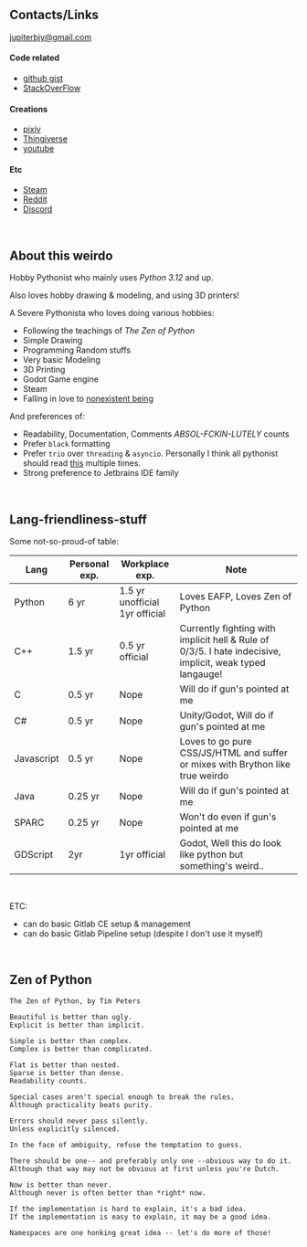 
## Contacts/Links

jupiterbjy@gmail.com

#### Code related
- [github gist](https://gist.github.com/jupiterbjy)
- [StackOverFlow](https://stackoverflow.com/users/10909029/jupiterbjy)

#### Creations
- [pixiv](https://www.pixiv.net/users/13823148)
- [Thingiverse](https://www.thingiverse.com/jupiterbjy)
- [youtube](https://www.youtube.com/@jupiterbjy)

#### Etc
- [Steam](https://steamcommunity.com/id/jupiterbjy)
- [Reddit](https://www.reddit.com/user/jupiterbjy/)
- [Discord](https://discordapp.com/users/426701488283189249)

<br>

## About this weirdo

Hobby Pythonist who mainly uses _Python 3.12_ and up.

Also loves hobby drawing & modeling, and using 3D printers!

A Severe Pythonista who loves doing various hobbies:
- Following the teachings of *The Zen of Python*
- Simple Drawing
- Programming Random stuffs
- Very basic Modeling
- 3D Printing
- Godot Game engine
- Steam
- Falling in love to [nonexistent being](https://namu.wiki/w/%EC%86%8C%EB%9D%BC%EC%82%AC%ED%82%A4%20%ED%9E%88%EB%82%98)

And preferences of:
- Readability, Documentation, Comments *ABSOL-FCKIN-LUTELY* counts
- Prefer `black` formatting
- Prefer `trio` over `threading` & `asyncio`. Personally I think all pythonist should read [this](https://vorpus.org/blog/some-thoughts-on-asynchronous-api-design-in-a-post-asyncawait-world/) multiple times.
- Strong preference to Jetbrains IDE family

<br>

## Lang-friendliness-stuff

Some not-so-proud-of table:

| Lang | Personal exp. | Workplace exp. | Note |
|-|-|-|-|
|Python|6 yr|1.5 yr unofficial<br>1yr official|Loves EAFP, Loves Zen of Python|
|C++|1.5 yr|0.5 yr official|Currently fighting with implicit hell & Rule of 0/3/5. I hate indecisive, implicit, weak typed langauge!|
|C|0.5 yr|Nope|Will do if gun's pointed at me|
|C#|0.5 yr|Nope|Unity/Godot, Will do if gun's pointed at me|
|Javascript|0.5 yr|Nope|Loves to go pure CSS/JS/HTML and suffer or mixes with Brython like true weirdo|
|Java|0.25 yr|Nope|Will do if gun's pointed at me|
|SPARC|0.25 yr|Nope|Won't do even if gun's pointed at me|
|GDScript|2yr|1yr official|Godot, Well this do look like python but something's weird..|
<br>

ETC:
- can do basic Gitlab CE setup & management
- can do basic Gitlab Pipeline setup (despite I don't use it myself)

<br>

## Zen of Python

```
The Zen of Python, by Tim Peters

Beautiful is better than ugly.
Explicit is better than implicit.

Simple is better than complex.
Complex is better than complicated.

Flat is better than nested.
Sparse is better than dense.
Readability counts.

Special cases aren't special enough to break the rules.
Although practicality beats purity.

Errors should never pass silently.
Unless explicitly silenced.

In the face of ambiguity, refuse the temptation to guess.

There should be one-- and preferably only one --obvious way to do it.
Although that way may not be obvious at first unless you're Dutch.

Now is better than never.
Although never is often better than *right* now.

If the implementation is hard to explain, it's a bad idea.
If the implementation is easy to explain, it may be a good idea.

Namespaces are one honking great idea -- let's do more of those!
```

<!--
**jupiterbjy/jupiterbjy** is a ✨ _special_ ✨ repository because its `README.md` (this file) appears on your GitHub profile.

Here are some ideas to get you started:

- 🔭 I’m currently working on ...
- 🌱 I’m currently learning ...
- 👯 I’m looking to collaborate on ...
- 🤔 I’m looking for help with ...
- 💬 Ask me about ...
- 📫 How to reach me: ...
- 😄 Pronouns: ...
- ⚡ Fun fact: ...
-->
